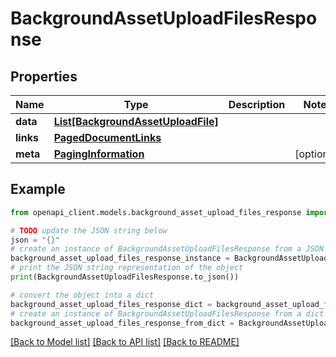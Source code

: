 # BackgroundAssetUploadFilesResponse


## Properties

Name | Type | Description | Notes
------------ | ------------- | ------------- | -------------
**data** | [**List[BackgroundAssetUploadFile]**](BackgroundAssetUploadFile.md) |  | 
**links** | [**PagedDocumentLinks**](PagedDocumentLinks.md) |  | 
**meta** | [**PagingInformation**](PagingInformation.md) |  | [optional] 

## Example

```python
from openapi_client.models.background_asset_upload_files_response import BackgroundAssetUploadFilesResponse

# TODO update the JSON string below
json = "{}"
# create an instance of BackgroundAssetUploadFilesResponse from a JSON string
background_asset_upload_files_response_instance = BackgroundAssetUploadFilesResponse.from_json(json)
# print the JSON string representation of the object
print(BackgroundAssetUploadFilesResponse.to_json())

# convert the object into a dict
background_asset_upload_files_response_dict = background_asset_upload_files_response_instance.to_dict()
# create an instance of BackgroundAssetUploadFilesResponse from a dict
background_asset_upload_files_response_from_dict = BackgroundAssetUploadFilesResponse.from_dict(background_asset_upload_files_response_dict)
```
[[Back to Model list]](../README.md#documentation-for-models) [[Back to API list]](../README.md#documentation-for-api-endpoints) [[Back to README]](../README.md)


